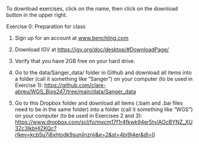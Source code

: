 To download exercises, click on the name, then click on the download button in the upper right.


Exercise 0: Preparation for class

1.	Sign up for an account at www.benchling.com

2.	Download IGV at https://igv.org/doc/desktop/#DownloadPage/

3.	Verify that you have 2GB free on your hard drive.

4.	Go to the data/Sanger_data/ folder in Github and download all items into a folder (call it something like “Sanger”) on your computer (to be used in Exercise 1): https://github.com/clare-abreu/WGS_Bios247/tree/main/data/Sanger_data

5.	Go to this Dropbox folder and download all items (.bam and .bai files need to be in the same folder) into a folder (call it something like “WGS”) on your computer (to be used in Exercises 2 and 3): https://www.dropbox.com/scl/fo/mxcm17f1r4fkwk94er5ty/AOcBYNZ_XU3Zc3IkbHlZKQc?rlkey=kcb5u7i8xhtodk9sunlinznji&e=2&st=4bi9l4er&dl=0

